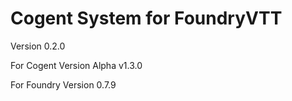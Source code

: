 # Cogent System for FoundryVTT
Version 0.2.0

For Cogent Version Alpha v1.3.0

For Foundry Version 0.7.9